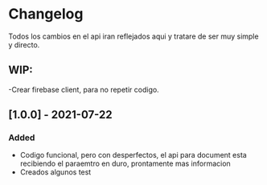 # Changelog
Todos los cambios en el api iran reflejados aqui y tratare de ser muy simple y directo.

## WIP:

-Crear firebase client, para no repetir codigo.

## [1.0.0] - 2021-07-22
### Added
- Codigo funcional, pero con desperfectos, el api para document esta recibiendo el paraemtro en duro, prontamente mas informacion
- Creados algunos test